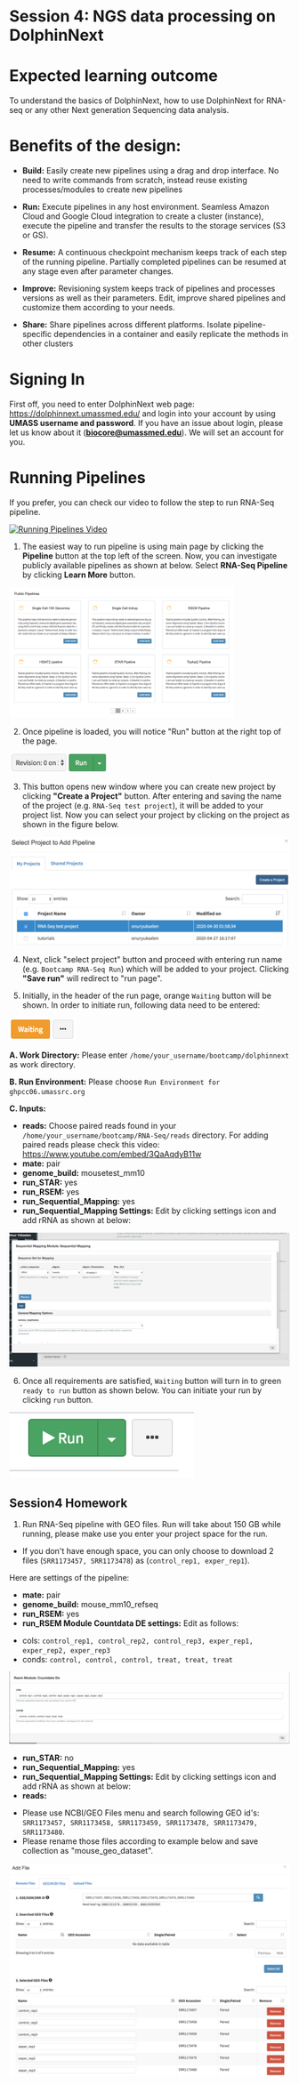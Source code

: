Session 4: NGS data processing on DolphinNext
========

Expected learning outcome
========

To understand the basics of DolphinNext, how to use DolphinNext for RNA-seq or any other Next generation Sequencing data analysis.

Benefits of the design:
========

* **Build:** Easily create new pipelines using a drag and drop interface. No need to write commands from scratch, instead reuse existing processes/modules to create new pipelines

* **Run:** Execute pipelines in any host environment. Seamless Amazon Cloud and Google Cloud integration to create a cluster (instance), execute the pipeline and transfer the results to the storage services (S3 or GS).

* **Resume:** A continuous checkpoint mechanism keeps track of each step of the running pipeline. Partially completed pipelines can be resumed at any stage even after parameter changes.

* **Improve:** Revisioning system keeps track of pipelines and processes versions as well as their parameters. Edit, improve shared pipelines and customize them according to your needs.

* **Share:** Share pipelines across different platforms. Isolate pipeline-specific dependencies in a container and easily replicate the methods in other clusters


Signing In
==========

First off, you need to enter DolphinNext web page: https://dolphinnext.umassmed.edu/ and login into your account by using **UMASS username and password**. If you have an issue about login, please let us know about it (**biocore@umassmed.edu**). We will set an account for you.


Running Pipelines
=================

If you prefer, you can check our video to follow the step to run RNA-Seq pipeline.

[![Running Pipelines Video](https://raw.githubusercontent.com/UMMS-Biocore/dolphinnext/master/docs/dolphinNext/dolphinnext_images/youtube-overview.png)](https://www.youtube.com/embed/gaq_LwewFPA)

1. The easiest way to run pipeline is using main page by clicking the **Pipeline** button at the top left of the screen. Now, you can investigate publicly available pipelines as shown at below. Select **RNA-Seq Pipeline** by clicking **Learn More** button.

<img src="dolphinnext_images/main_page.png" width="80%">

2. Once pipeline is loaded, you will notice "Run" button at the right top of the page.


<img src="dolphinnext_images/project_runbutton.png" width="35%">


3. This button opens new window where you can create new project by clicking **"Create a Project"** button. After entering and saving the name of the project (e.g. `RNA-Seq test project`), it will be added to your project list. Now you can select your project by clicking on the project as shown in the figure below.

<img src="dolphinnext_images/project_pipeselect-rna.png" >

4. Next, click "select project" button and proceed with entering run name (e.g. `Bootcamp RNA-Seq Run`) which will be added to your project. Clicking **"Save run"** will redirect to "run page".

5. Initially, in the header of the run page, orange ``Waiting`` button will be shown. In order to initiate run, following data need to be entered:

<img src="dolphinnext_images/run_header_waiting.png">


**A. Work Directory:**  Please enter `/home/your_username/bootcamp/dolphinnext` as work directory.
    
**B. Run Environment:** Please choose `Run Environment for ghpcc06.umassrc.org`
    
**C. Inputs:** 

* **reads:**  Choose paired reads found in your `/home/your_username/bootcamp/RNA-Seq/reads` directory. For adding paired reads please check this video: https://www.youtube.com/embed/3QaAqdyB11w
* **mate:** pair
* **genome_build:** mousetest_mm10
* **run_STAR:** yes 
* **run_RSEM:** yes 
* **run_Sequential_Mapping:** yes 
* **run_Sequential_Mapping Settings:** Edit by clicking settings icon and add rRNA as shown at below:

<img src="dolphinnext_images/run_seq_mapping.png">
	
6. Once all requirements are satisfied, ``Waiting`` button will turn in to green ``ready to run`` button as shown below. You can initiate your run by clicking ``run`` button. 

<img src="dolphinnext_images/run_header_ready.png">

## Session4 Homework

1. Run RNA-Seq pipeline with GEO files. Run will take about 150 GB while running, please make use you enter your project space for the run. 
* If you don't have enough space, you can only choose to download 2 files (`SRR1173457, SRR1173478`) as (`control_rep1, exper_rep1`).

Here are settings of the pipeline: 

* **mate:** pair
* **genome_build:** mouse_mm10_refseq
* **run_RSEM:** yes
* **run_RSEM Module Countdata DE settings:** Edit as follows:
- cols: `control_rep1, control_rep2, control_rep3, exper_rep1, exper_rep2, exper_rep3`
- conds: `control, control, control, treat, treat, treat`

<img src="dolphinnext_images/CountdataDE.png">

* **run_STAR:** no 
* **run_Sequential_Mapping:** yes 
* **run_Sequential_Mapping Settings:** Edit by clicking settings icon and add rRNA as shown at below:
* **reads:** 
 - Please use NCBI/GEO Files menu and search following GEO id's: `SRR1173457, SRR1173458, SRR1173459, SRR1173478, SRR1173479, SRR1173480`. 
 - Please rename those files according to example below and save collection as "mouse_geo_dataset".

<img src="dolphinnext_images/geo_vernia.png">



